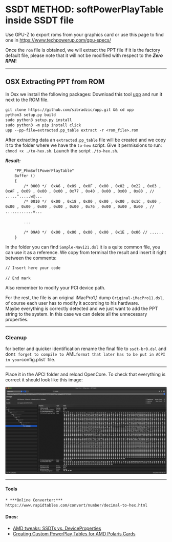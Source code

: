 # SSDT METHOD: softPowerPlayTable inside SSDT file

Use GPU-Z to export roms from your graphics card or use this page to find one in https://www.techpowerup.com/gpu-specs/

Once the `rom` file is obtained, we will extract the PPT file if it is the factory default file, please note that it will not be modified with respect to the ***Zero RPM***!

----

## OSX Extracting PPT from ROM
In Osx we install the following packages:
Download this tool [upp](https://github.com/sibradzic/upp) and run it next to the ROM file.

```shell
git clone https://github.com/sibradzic/upp.git && cd upp
python3 setup.py build
sudo python3 setup.py install
sudo python3 -m pip install click
upp --pp-file=extracted.pp_table extract -r <rom_file>.rom
```

After extracting data an `extracted.pp_table` file will be created and we copy it to the folder where we have the `to-hex` script.
Give it permissions to run: `chmod +x ./to-hex.sh`.
Launch the script `./to-hex.sh`.

***Result:***
```text
	"PP_PhmSoftPowerPlayTable"
	Buffer ()
	{
		/* 0000 */  0xA6 , 0x09 , 0x0F , 0x00 , 0x02 , 0x22 , 0x03 , 0xAF , 0x09 , 0x00 , 0x00 , 0x77 , 0x40 , 0x00 , 0x00 , 0x80 , // .....".....w@...
		/* 0010 */  0x00 , 0x18 , 0x00 , 0x00 , 0x00 , 0x1C , 0x00 , 0x00 , 0x00 , 0x00 , 0x00 , 0x00 , 0x76 , 0x00 , 0x00 , 0x00 , // ............v...

		...

		/* 09A0 */  0x00 , 0x00 , 0x00 , 0x00 , 0x1E , 0x06 // ......
	}
```


In the folder you can find `Sample-Navi21.dsl` it is a quite common file, you can use it as a reference.
We copy from terminal the result and insert it right between the comments:

```
// Insert here your code

// End mark
```

Also remember to modify your PCI device path.


For the rest, the file is an original iMacPro1,1 dump `Original-iMacPro11.dsl`, of course each user has to modify it according to his hardware.\
Maybe everything is correctly detected and we just want to add the PPT string to the system. In this case we can delete all the unnecessary properties.

---

### Cleanup

for better and quicker identification rename the final file to `ssdt-br0.dsl` and don`t forget to compile to `AML` format that later has to be put in ACPI in your `config.plist` file.

---

Place it in the APCI folder and reload OpenCore. To check that everything is correct it should look like this image:

![ioreg](./iorex_pp_ppt.png)

---

#### Tools
	* ***Online Converter:*** https://www.rapidtables.com/convert/number/decimal-to-hex.html


#### Docs:
   * [AMD tweaks: SSDTs vs. DeviceProperties](https://github.com/5T33Z0/OC-Little-Translated/tree/main/11_Graphics/GPU/AMD_Radeon_Tweaks#method-2-selecting-specific-amd-framebuffers-via-deviceproperties)
   * [Creating Custom PowerPlay Tables for AMD Polaris Cards](https://github.com/5T33Z0/OC-Little-Translated/blob/main/11_Graphics/GPU/AMD_Radeon_Tweaks/Polaris_PowerPlay_Tables.md)